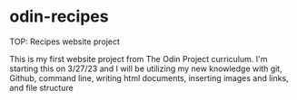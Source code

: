# odin-recipes
TOP: Recipes website project

This is my first website project from The Odin Project curriculum.
I'm starting this on 3/27/23 and I will be utilizing my new knowledge with
git, Github, command line, writing html documents, inserting images and links, and file structure